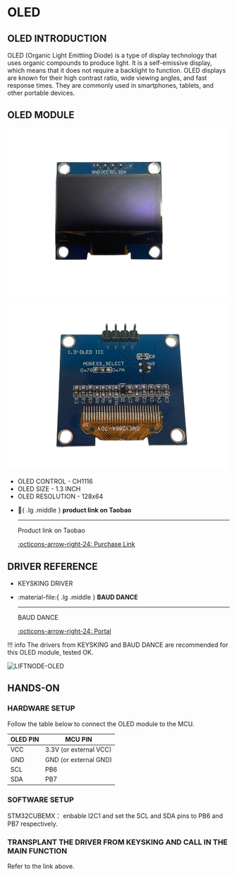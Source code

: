 # OLED

## OLED INTRODUCTION

OLED (Organic Light Emitting Diode) is a type of display technology that uses organic compounds to produce light. It is a self-emissive display, which means that it does not require a backlight to function. OLED displays are known for their high contrast ratio, wide viewing angles, and fast response times. They are commonly used in smartphones, tablets, and other portable devices.

## OLED MODULE

![FRONT](front.png) 

![BACK](back.png)

- OLED CONTROL - CH1116
- OLED SIZE - 1.3 INCH
- OLED RESOLUTION - 128x64

<div class="grid cards" markdown>

-   :shopping_cart:{ .lg .middle } __product link on Taobao__

    ---

    Product link on Taobao


    [:octicons-arrow-right-24: <a href="https://m.tb.cn/h.gNJD403ubrW3ZYi?tk=tceA3fHTq8c" target="_blank"> Purchase Link </a>](#)

</div>

## DRIVER REFERENCE
- KEYSKING DRIVER

<div class="grid cards" markdown>

-   :material-file:{ .lg .middle } __BAUD DANCE__

    ---

    BAUD DANCE


    [:octicons-arrow-right-24: <a href="https://led.baud-dance.com/" target="_blank"> Portal </a>](#)

</div>

!!! info
    The drivers from KEYSKING and BAUD DANCE are recommended for this OLED module, tested OK.

![LIFTNODE-OLED](LIFTNODE-OLED.jpg)

## HANDS-ON

### HARDWARE SETUP

Follow the table below to connect the OLED module to the MCU.

| OLED PIN | MCU PIN |
|----------|---------|
| VCC      | 3.3V (or external VCC)   |
| GND      | GND (or external GND)    |
| SCL      | PB6     |
| SDA      | PB7     |

### SOFTWARE SETUP

STM32CUBEMX： enbable I2C1 and set the SCL and SDA pins to PB6 and PB7 respectively.

### TRANSPLANT THE DRIVER FROM KEYSKING AND CALL IN THE MAIN FUNCTION

Refer to the link above.